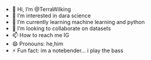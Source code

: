 - 👋 Hi, I’m @TerraWilking
- 👀 I’m interested in dara science
- 🌱 I’m currently learning machine learning and python
- 💞️ I’m looking to collaborate on datasets
- 📫 How to reach me IG
- 😄 Pronouns: he,him
- ⚡ Fun fact: im a notebender... i play the bass

<!---
TerraWilking/TerraWilking is a ✨ special ✨ repository because its `README.md` (this file) appears on your GitHub profile.
You can click the Preview link to take a look at your changes.
--->
